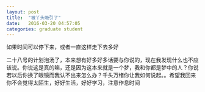 ```yaml
---
layout: post
title:  "被丫头吸引了"
date:   2016-03-20 04:57:05
categories: graduate student
---
```


如果时间可以停下来，或者一直这样走下去多好

二十八号的计划泡汤了，本来想有好多好多话要与你说的，现在我发现什么也不应该说。你说这是真的嘛，还是因为这本来就是一个梦，我和你都是梦中的人？你说若以后你换了眼镜而我认不出来怎么办？千头万绪你让我如何说起。。希望我回来你不会觉得太陌生，好好生活，好好学习，注意作息时间
